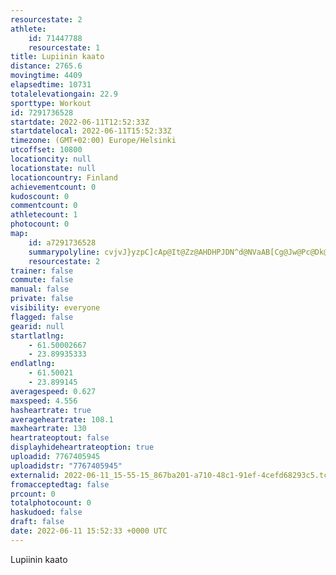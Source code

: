 ```yaml
---
resourcestate: 2
athlete:
    id: 71447788
    resourcestate: 1
title: Lupiinin kaato
distance: 2765.6
movingtime: 4409
elapsedtime: 10731
totalelevationgain: 22.9
sporttype: Workout
id: 7291736528
startdate: 2022-06-11T12:52:33Z
startdatelocal: 2022-06-11T15:52:33Z
timezone: (GMT+02:00) Europe/Helsinki
utcoffset: 10800
locationcity: null
locationstate: null
locationcountry: Finland
achievementcount: 0
kudoscount: 0
commentcount: 0
athletecount: 1
photocount: 0
map:
    id: a7291736528
    summarypolyline: cvjvJ}yzpC]cAp@It@Zz@AHDHPJDN^d@NVaAB[Cg@Jw@Pc@Dk@FQHiDJW@qAJwAK{AAoANcCF}BC_@Dg@KcB?wBEi@NkCNiA@q@EY?e@LaADeACKWFIG?GK?EEBJFC^jANDJiAAe@DIKQAID?BO?OCBC[HSCA?NHwAEhAIj@B^Jo@AYFu@A[IEBGCD@GIJBKADCIFGAFGLAG@IABF@AKF]Mn@DWBDE@@EAH?OHVA[BJE??NBJCCFWAOFCEAAp@?w@BCMHD?@GIm@DIHa@I{AE??p@Ix@Bh@I|@DLBk@Le@AYDo@Iy@HLDc@IFFJMCBICBD@@IAZHK?w@DGIUC_@@QF@OBFYCAB?FFH??MCF@IABAKDSGD?QED?HF@CQGFFUCNGD@GC?BABBAG[gAKHBQ@N?EE@@DEBDIEHBGEEFA?HCBGEFCC@?IAJAKAN?KB?G@BKELPGGDGADCAG?HBC?M@LCK@FEA?HK?BIC@?EBIBF@MDLC@D?E@@IAFAII?D??JC?Ih@D?BXl@~ADAAGG?@JGFDHF]CU{@}CFWDABJCZBFKBBFC@DA?KAFCCB@EFCIBGE?@HECHM@LBGBHFk@EJBHKADHE@DBICHa@@?ETBOKFJ@E`@@SBJCQC@JICC@HGD?FDMGCD??HBSICDLCBAIBEEP@@ADCMEJ?SAFEGFSBB?OAFBFEB?IJI@NFVCQGDDEE?ASCCAFDQEFERBJGABUBHECDECDBOF@@G?HEF?ABCEE?LCM@BG@BM@FFS?HCOC@?NC?DG@JBCC??KEDBJHIEJ?MGK@GCJD@CEF]CPBLCE@IEBAMEXD_@CLE@Ah@FXFMA\B\BGC@BQFCDZINHVCNJn@?I@LNJNM?ZBJGBH?AJFJKE@IA?D?P|FE`@GTA`@B?ERDTIQBUOBHVNFFAERE?EPH?EDCf@@~@CD@RIAD\?DCADVEVEEDRECCPL|@EHCCFT?XI\ECFNC@@\IADC?JGXJNK`@@HDKGCCVDCE`@@fBGfB?t@Gv@Bd@MD?d@DrAEtA@CEDCR@DBA@d@I?DA?TEbAFV@GCCEHB~@CFA|@Dj@OPDPADHPEDAj@FPDbAWfCDj@IB@a@KAAQMf@@HHGG?DB?MIWICCJPXH`@GEQAG`BMd@Gr@M`@SGa@m@o@JkAKk@ZOT
    resourcestate: 2
trainer: false
commute: false
manual: false
private: false
visibility: everyone
flagged: false
gearid: null
startlatlng:
    - 61.50002667
    - 23.89935333
endlatlng:
    - 61.50021
    - 23.899145
averagespeed: 0.627
maxspeed: 4.556
hasheartrate: true
averageheartrate: 108.1
maxheartrate: 130
heartrateoptout: false
displayhideheartrateoption: true
uploadid: 7767405945
uploadidstr: "7767405945"
externalid: 2022-06-11_15-55-15_867ba201-a710-48c1-91ef-4cefd68293c5.tcx
fromacceptedtag: false
prcount: 0
totalphotocount: 0
haskudoed: false
draft: false
date: 2022-06-11 15:52:33 +0000 UTC
---
```

Lupiinin kaato